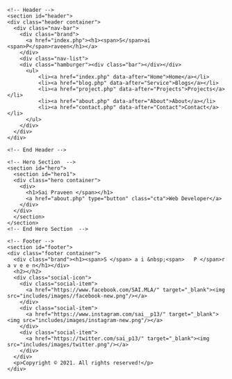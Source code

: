 <!DOCTYPE html>
  
  <html lang="en">
  <head>
    <meta charset="UTF-8">
    <meta name="viewport" content="width=device-width, initial-scale=1.0">
    <link rel="stylesheet" href="includes/css/style.css">
    <title>saipraveen</title>
  </head>

  <body>
    
    <!-- Header -->
    <section id="header">
    <div class="header container">
      <div class="nav-bar">
        <div class="brand">
          <a href="index.php"><h1><span>S</span>ai <span>P</span>raveen</h1></a>
        </div>
        <div class="nav-list">
        <div class="hamburger"><div class="bar"></div></div>
          <ul>
              <li><a href="index.php" data-after="Home">Home</a></li>
              <li><a href="blog.php" data-after="Service">Blogs</a></li>
              <li><a href="project.php" data-after="Projects">Projects</a></li>
              <li><a href="about.php" data-after="About">About</a></li>
              <li><a href="contact.php" data-after="Contact">Contact</a></li>
          </ul>
        </div>
      </div>
    </div>
  </section>

    <!-- End Header -->

    <!-- Hero Section  -->
    <section id="hero">
      <section id="hero1">
      <div class="hero container">
        <div>
          <h1>Sai Praveen </span></h1>
          <a href="about.php" type="button" class="cta">Web Developer</a>
        </div>
      </div>
      </section>
    </section>
    <!-- End Hero Section  -->
    
    <!-- Footer -->
    <section id="footer">
    <div class="footer container">
      <div class="brand"><h1><span>S </span> a i &nbsp;<span>   P </span>r a v e e n</h1></div>
      <h2></h2>
      <div class="social-icon">
        <div class="social-item">
          <a href="https://www.facebook.com/SAI.MLA/" target="_blank"><img src="includes/images//facebook-new.png"/></a>
        </div>
        <div class="social-item">
          <a href="https://www.instagram.com/sai__p13/" target="_blank"><img src="includes/images/instagram-new.png"/></a>
        </div>
        <div class="social-item">
          <a href="https://twitter.com/sai_p13/" target="_blank"><img src="includes/images/twitter.png"/></a>
        </div>
      </div>
      <p>Copyright © 2021. All rights reserved!</p>
    </div>
  </section>
    <!-- End Footer -->
    <script src="includes/javascript/jscript.js"></script>
    
  </body>
</html>

